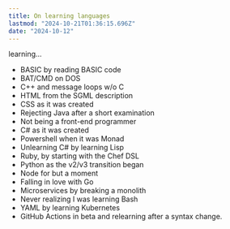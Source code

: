 ```yaml
---
title: On learning languages
lastmod: "2024-10-21T01:36:15.696Z"
date: "2024-10-12"
---
```


learning…

- BASIC by reading BASIC code
- BAT/CMD on DOS
- C++ and message loops w/o C
- HTML from the SGML description
- CSS as it was created
- Rejecting Java after a short examination
- Not being a front-end programmer
- C# as it was created
- Powershell when it was Monad
- Unlearning C# by learning Lisp
- Ruby, by starting with the Chef DSL
- Python as the v2/v3 transition began
- Node for but a moment
- Falling in love with Go
- Microservices by breaking a monolith
- Never realizing I was learning Bash
- YAML by learning Kubernetes
- GitHub Actions in beta and relearning after a syntax change.
